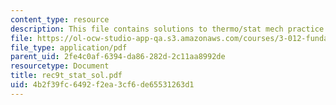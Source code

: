 ```yaml
---
content_type: resource
description: This file contains solutions to thermo/stat mech practice problems.
file: https://ol-ocw-studio-app-qa.s3.amazonaws.com/courses/3-012-fundamentals-of-materials-science-fall-2005/4b2f39fc6492f2ea3cf6de65531263d1_rec9t_stat_sol.pdf
file_type: application/pdf
parent_uid: 2fe4c0af-6394-da86-282d-2c11aa8992de
resourcetype: Document
title: rec9t_stat_sol.pdf
uid: 4b2f39fc-6492-f2ea-3cf6-de65531263d1
---
```

